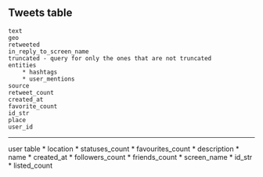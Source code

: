 ## Tweets table

	text
	geo
	retweeted
	in_reply_to_screen_name
	truncated - query for only the ones that are not truncated
	entities
		* hashtags
		* user_mentions
	source
	retweet_count
	created_at
	favorite_count
	id_str
	place
	user_id

------------------------

user table
	* location
	* statuses_count
	* favourites_count
	* description
	* name
	* created_at
	* followers_count
	* friends_count
	* screen_name
	* id_str
	* listed_count

